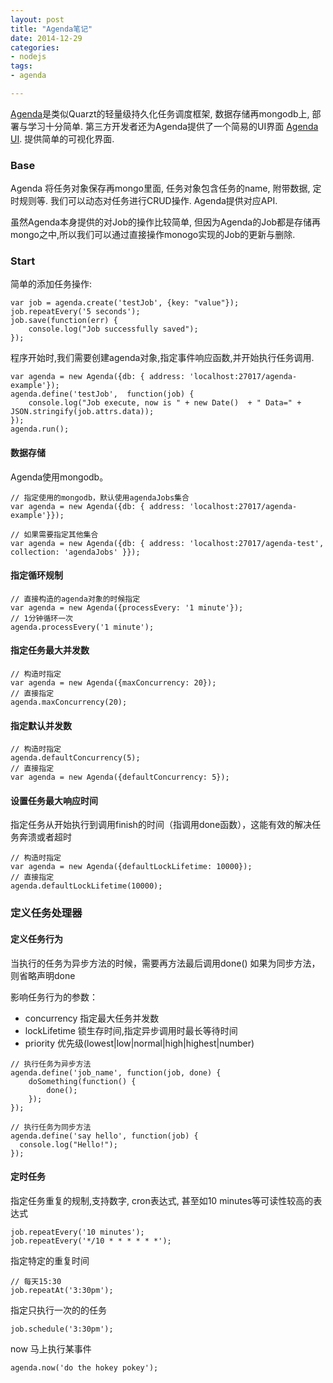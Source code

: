 ```yaml
---
layout: post
title: "Agenda笔记"
date: 2014-12-29
categories:
- nodejs
tags:
- agenda

---
```


[Agenda][1]是类似Quarzt的轻量级持久化任务调度框架, 数据存储再mongodb上, 部署与学习十分简单.
第三方开发者还为Agenda提供了一个简易的UI界面 [Agenda UI][2]. 提供简单的可视化界面.

### Base
Agenda 将任务对象保存再mongo里面, 任务对象包含任务的name, 附带数据, 定时规则等.
我们可以动态对任务进行CRUD操作. Agenda提供对应API.

虽然Agenda本身提供的对Job的操作比较简单, 但因为Agenda的Job都是存储再mongo之中,所以我们可以通过直接操作monogo实现的Job的更新与删除.

### Start
简单的添加任务操作:
```
var job = agenda.create('testJob', {key: "value"});
job.repeatEvery('5 seconds');
job.save(function(err) {
    console.log("Job successfully saved");
});
```
程序开始时,我们需要创建agenda对象,指定事件响应函数,并开始执行任务调用.

```
var agenda = new Agenda({db: { address: 'localhost:27017/agenda-example'});
agenda.define('testJob',  function(job) {
    console.log("Job execute, now is " + new Date()  + " Data=" + JSON.stringify(job.attrs.data));
});
agenda.run();
```


#### 数据存储
Agenda使用mongodb。

```
// 指定使用的mongodb，默认使用agendaJobs集合
var agenda = new Agenda({db: { address: 'localhost:27017/agenda-example'}});

// 如果需要指定其他集合
var agenda = new Agenda({db: { address: 'localhost:27017/agenda-test', collection: 'agendaJobs' }});
```

#### 指定循环规制

```
// 直接构造的agenda对象的时候指定
var agenda = new Agenda({processEvery: '1 minute'});
// 1分钟循环一次
agenda.processEvery('1 minute');

```

#### 指定任务最大并发数

```
// 构造时指定
var agenda = new Agenda({maxConcurrency: 20});
// 直接指定
agenda.maxConcurrency(20);
```

#### 指定默认并发数

```
// 构造时指定
agenda.defaultConcurrency(5);
// 直接指定
var agenda = new Agenda({defaultConcurrency: 5});
```

#### 设置任务最大响应时间
指定任务从开始执行到调用finish的时间（指调用done函数），这能有效的解决任务奔溃或者超时


```
// 构造时指定
var agenda = new Agenda({defaultLockLifetime: 10000});
// 直接指定
agenda.defaultLockLifetime(10000);
```


### 定义任务处理器

#### 定义任务行为
当执行的任务为异步方法的时候，需要再方法最后调用done()
如果为同步方法，则省略声明done

影响任务行为的参数：

* concurrency 指定最大任务并发数
* lockLifetime 锁生存时间,指定异步调用时最长等待时间
* priority 优先级(lowest|low|normal|high|highest|number)


```
// 执行任务为异步方法
agenda.define('job_name', function(job, done) {
    doSomething(function() {
        done();
    });
});

// 执行任务为同步方法
agenda.define('say hello', function(job) {
  console.log("Hello!");
});
```

#### 定时任务

指定任务重复的规制,支持数字, cron表达式, 甚至如10 minutes等可读性较高的表达式

```
job.repeatEvery('10 minutes');
job.repeatEvery('*/10 * * * * * *');
```

指定特定的重复时间

```
// 每天15:30
job.repeatAt('3:30pm');
```
指定只执行一次的的任务

```
job.schedule('3:30pm');
```

now
马上执行某事件
```
agenda.now('do the hokey pokey');
```


  [1]: https://github.com/rschmukler/agenda
  [2]: https://github.com/moudy/agenda-ui